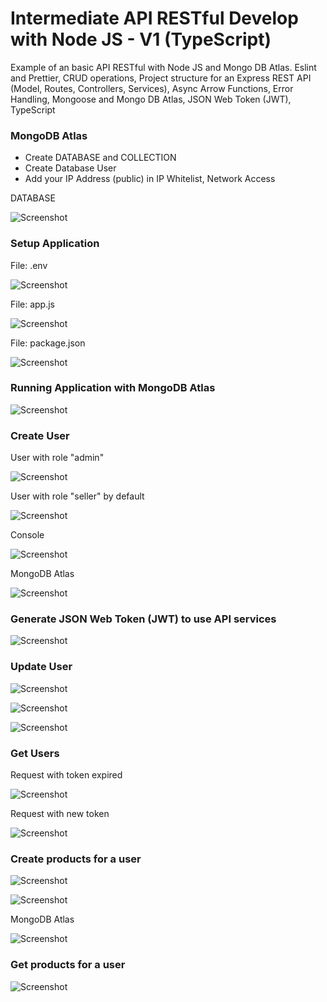 # Intermediate API RESTful Develop with Node JS - V1 (TypeScript)

Example of an basic API RESTful with Node JS and Mongo DB Atlas. 
Eslint and Prettier, CRUD operations, Project structure for an Express REST API (Model, Routes, Controllers, Services), 
Async Arrow Functions, Error Handling, Mongoose and Mongo DB Atlas, JSON Web Token (JWT), TypeScript

### MongoDB Atlas

- Create DATABASE and COLLECTION
- Create Database User
- Add your IP Address (public) in IP Whitelist, Network Access

DATABASE

![Screenshot](prtsc/Inter-Node-API-1.png)

### Setup Application

File: .env

![Screenshot](prtsc/Inter-Node-API-2.png)

File: app.js

![Screenshot](prtsc/Inter-Node-API-3.png)

File: package.json

![Screenshot](prtsc/Inter-Node-API-4.png)

### Running Application with MongoDB Atlas

![Screenshot](prtsc/Inter-Node-API-5.png)

### Create User

User with role "admin"

![Screenshot](prtsc/Inter-Node-API-6.png)

User with role "seller" by default

![Screenshot](prtsc/Inter-Node-API-7.png)

Console

![Screenshot](prtsc/Inter-Node-API-9.png)

MongoDB Atlas

![Screenshot](prtsc/Inter-Node-API-8.png)


### Generate JSON Web Token (JWT) to use API services

![Screenshot](prtsc/Inter-Node-API-10.png)

### Update User

![Screenshot](prtsc/Inter-Node-API-11.png)

![Screenshot](prtsc/Inter-Node-API-12.png)

![Screenshot](prtsc/Inter-Node-API-13.png)

### Get Users

Request with token expired

![Screenshot](prtsc/Inter-Node-API-14.png)

Request with new token 

![Screenshot](prtsc/Inter-Node-API-15.png)

### Create products for a user

![Screenshot](prtsc/Inter-Node-API-16.png)

![Screenshot](prtsc/Inter-Node-API-17.png)

MongoDB Atlas

![Screenshot](prtsc/Inter-Node-API-18.png)

### Get products for a user

![Screenshot](prtsc/Inter-Node-API-19.png)






